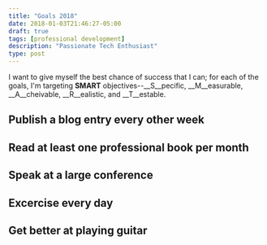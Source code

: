 ```yaml
---
title: "Goals 2018"
date: 2018-01-03T21:46:27-05:00
draft: true
tags: [professional development]
description: "Passionate Tech Enthusiast"
type: post
---
```


I want to give myself the best chance of success that I can; for each of the goals, I'm targeting __SMART__ objectives--__S__pecific, __M__easurable, __A__cheivable, __R__ealistic, and __T__estable.

## Publish a blog entry every other week ##

## Read at least one professional book per month ##

## Speak at a large conference ##

## Excercise every day ##

## Get better at playing guitar ##
